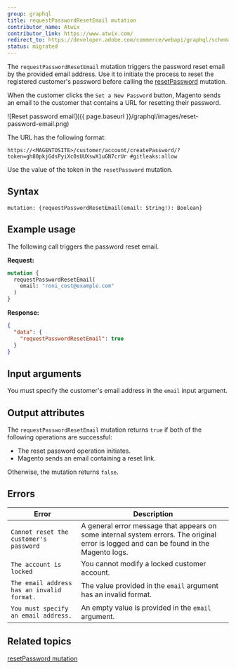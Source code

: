 ```yaml
---
group: graphql
title: requestPasswordResetEmail mutation
contributor_name: Atwix
contributor_link: https://www.atwix.com/
redirect_to: https://developer.adobe.com/commerce/webapi/graphql/schema/customer/mutations/request-password-reset-email/
status: migrated
---
```


The `requestPasswordResetEmail` mutation triggers the password reset email by the provided email address. Use it to initiate the process to reset the registered customer's password before calling the [resetPassword]({{page.baseurl}}/graphql/mutations/reset-password.html) mutation.

When the customer clicks the `Set a New Password` button, Magento sends an email to the customer that contains a URL for resetting their password.

![Reset password email]({{ page.baseurl }}/graphql/images/reset-password-email.png)

The URL has the following format:

```text
https://<MAGENTOSITE>/customer/account/createPassword/?token=gh80pkjGdsPyiXc0sUUXswX1uGN7crUr #gitleaks:allow
```

Use the value of the token in the `resetPassword` mutation.

## Syntax

`mutation: {requestPasswordResetEmail(email: String!): Boolean}`

## Example usage

The following call triggers the password reset email.

**Request:**

```graphql
mutation {
  requestPasswordResetEmail(
    email: "roni_cost@example.com"
  )
}
```

**Response:**

```json
{
  "data": {
    "requestPasswordResetEmail": true
  }
}
```

## Input arguments

You must specify the customer's email address in the `email` input argument.

## Output attributes

The `requestPasswordResetEmail` mutation returns `true` if both of the following operations are successful:

-  The reset password operation initiates.
-  Magento sends an email containing a reset link.

Otherwise, the mutation returns `false`.

## Errors

Error | Description
--- | ---
`Cannot reset the customer's password` | A general error message that appears on some internal system errors. The original error is logged and can be found in the Magento logs.
`The account is locked` | You cannot modify a locked customer account.
`The email address has an invalid format.` | The value provided in the `email` argument has an invalid format.
`You must specify an email address.` | An empty value is provided in the `email` argument.

## Related topics

[resetPassword mutation]({{page.baseurl}}/graphql/mutations/reset-password.html)

